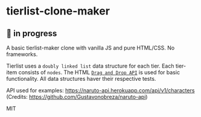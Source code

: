 # tierlist-clone-maker

## 🚧 in progress

A basic tierlist-maker clone with vanilla JS and pure HTML/CSS. No frameworks.

Tierlist uses a `doubly linked list` data structure for each tier. Each tier-item consists of `nodes`. The HTML [`Drag and Drop API`](https://developer.mozilla.org/en-US/docs/Web/API/HTML_Drag_and_Drop_API) is used for basic functionality.
All data structures haver their respective tests.

API used for examples:
https://naruto-api.herokuapp.com/api/v1/characters (Credits: https://github.com/Gustavonobreza/naruto-api)

MIT
